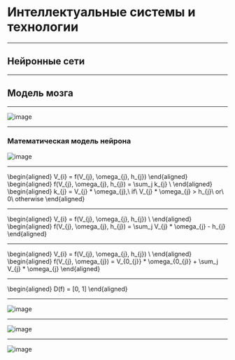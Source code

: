 <style type="text/css">
.reveal h1 {
  font-size: 2em;
}
</style>

# Интеллектуальные системы и технологии

---

## Нейронные сети

---

## Модель мозга

----

![image](https://intuit.ru/EDI/19_07_20_1/1595110787-29918/tutorial/641/objects/1/files/1-1.jpg)

----


### Математическая модель нейрона

![image](https://intuit.ru/EDI/19_07_20_1/1595110787-29918/tutorial/641/objects/1/files/1-2.jpg)

----

\begin{aligned}
V_{i} = f(V_{j}, \omega_{j}, h_{j})
\end{aligned}
\begin{aligned}
f(V_{j}, \omega_{j}, h_{j}) = \sum_j k_{j} \\
\end{aligned}
\begin{aligned}
k_{j} = V_{j} * \omega_{j},\ if\ V_{j} * \omega_{j} > h_{j}\ or\ 0\ otherwise
\end{aligned}

----

\begin{aligned}
V_{i} = f(V_{j}, \omega_{j}, h_{j}) \\
\end{aligned}
\begin{aligned}
f(V_{j}, \omega_{j}, h_{j}) = \sum_j V_{j} * \omega_{j} - h_{j}
\end{aligned}

----

\begin{aligned}
V_{i} = f(V_{j}, \omega_{j}, h_{j}) \\
\end{aligned}
\begin{aligned}
f(V_{j}, \omega_{j}) = V_{0_{j}} * \omega_{0_{j}} + \sum_j V_{j} * \omega_{j}
\end{aligned}

----

\begin{aligned}
D(f) = [0, 1]
\end{aligned}

----

![image](https://neerc.ifmo.ru/wiki/images/thumb/6/63/Multi-layer-neural-net-scheme.png/500px-Multi-layer-neural-net-scheme.png)

----

![image](http://synset.com/ai/ru/nn/im/nets01.png)

----

![image](http://synset.com/ai/ru/nn/im/nets02.png)
